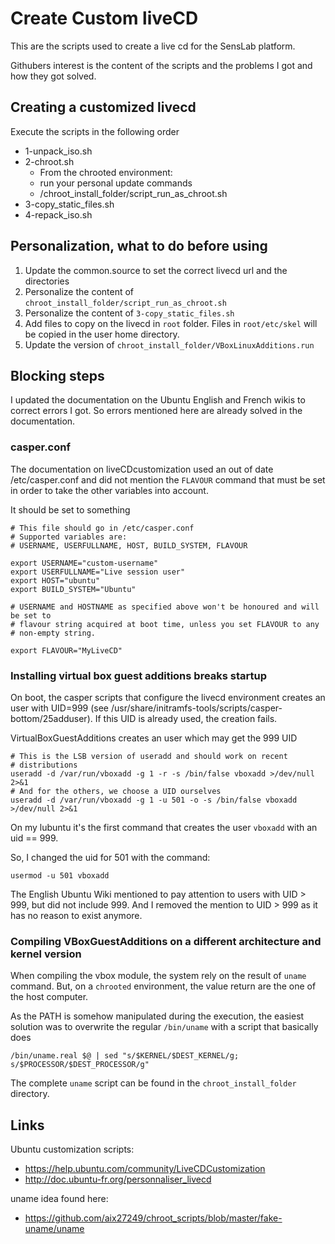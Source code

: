 Create Custom liveCD
====================

This are the scripts used to create a live cd for the SensLab platform.

Githubers interest is the content of the scripts and the problems I got and how they got solved.

Creating a customized livecd
----------------------------

Execute the scripts in the following order

* 1-unpack_iso.sh
* 2-chroot.sh
    * From the chrooted environment:
    * run your personal update commands
    * /chroot_install_folder/script_run_as_chroot.sh
* 3-copy_static_files.sh
* 4-repack_iso.sh


Personalization, what to do before using
----------------------------------------

1. Update the common.source to set the correct livecd url and the directories
2. Personalize the content of `chroot_install_folder/script_run_as_chroot.sh`
3. Personalize the content of `3-copy_static_files.sh`
4. Add files to copy on the livecd in `root` folder. Files in `root/etc/skel` will be copied in the user home directory.
5. Update the version of `chroot_install_folder/VBoxLinuxAdditions.run`

Blocking steps
--------------

I updated the documentation on the Ubuntu English and French wikis to correct errors I got. So errors mentioned here are already solved in the documentation.

### casper.conf ###

The documentation on liveCDcustomization used an out of date /etc/casper.conf and did not mention the `FLAVOUR` command that must be set in order to take the other variables into account.

It should be set to something

	# This file should go in /etc/casper.conf
	# Supported variables are:
	# USERNAME, USERFULLNAME, HOST, BUILD_SYSTEM, FLAVOUR

	export USERNAME="custom-username"
	export USERFULLNAME="Live session user"
	export HOST="ubuntu"
	export BUILD_SYSTEM="Ubuntu"

	# USERNAME and HOSTNAME as specified above won't be honoured and will be set to
	# flavour string acquired at boot time, unless you set FLAVOUR to any
	# non-empty string.

	export FLAVOUR="MyLiveCD"


### Installing virtual box guest additions breaks startup ###

On boot, the casper scripts that configure the livecd environment creates an user with UID=999 (see /usr/share/initramfs-tools/scripts/casper-bottom/25adduser).
If this UID is already used, the creation fails.

VirtualBoxGuestAdditions creates an user which may get the 999 UID

	# This is the LSB version of useradd and should work on recent
	# distributions
	useradd -d /var/run/vboxadd -g 1 -r -s /bin/false vboxadd >/dev/null 2>&1
	# And for the others, we choose a UID ourselves
	useradd -d /var/run/vboxadd -g 1 -u 501 -o -s /bin/false vboxadd >/dev/null 2>&1

On my lubuntu it's the first command that creates the user `vboxadd` with an uid == 999.

So, I changed the uid for 501 with the command:

	usermod -u 501 vboxadd

The English Ubuntu Wiki mentioned to pay attention to users with UID > 999, but did not include 999. And I removed the mention to UID > 999 as it has no reason to exist anymore.

### Compiling VBoxGuestAdditions on a different architecture and kernel version ###

When compiling the vbox module, the system rely on the result of `uname` command.
But, on a `chrooted` environment, the value return are the one of the host computer.

As the PATH is somehow manipulated during the execution, the easiest solution was to overwrite the regular `/bin/uname` with a script that basically does

	/bin/uname.real $@ | sed "s/$KERNEL/$DEST_KERNEL/g; s/$PROCESSOR/$DEST_PROCESSOR/g"

The complete `uname` script can be found in the `chroot_install_folder` directory.


## Links ##

Ubuntu customization scripts:
* https://help.ubuntu.com/community/LiveCDCustomization
* http://doc.ubuntu-fr.org/personnaliser_livecd

uname idea found here:
* https://github.com/aix27249/chroot_scripts/blob/master/fake-uname/uname


